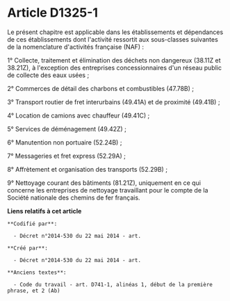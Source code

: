 # Article D1325-1

Le présent chapitre est applicable dans les établissements et dépendances de ces établissements dont l'activité ressortit aux
sous-classes suivantes de la nomenclature d'activités française (NAF) :

1° Collecte, traitement et élimination des déchets non dangereux (38.11Z et 38.21Z), à l'exception des entreprises
concessionnaires d'un réseau public de collecte des eaux usées ;

2° Commerces de détail des charbons et combustibles (47.78B) ;

3° Transport routier de fret interurbains (49.41A) et de proximité (49.41B) ;

4° Location de camions avec chauffeur (49.41C) ;

5° Services de déménagement (49.42Z) ;

6° Manutention non portuaire (52.24B) ;

7° Messageries et fret express (52.29A) ;

8° Affrètement et organisation des transports (52.29B) ;

9° Nettoyage courant des bâtiments (81.21Z), uniquement en ce qui concerne les entreprises de nettoyage travaillant pour le
compte de la Société nationale des chemins de fer français.

**Liens relatifs à cet article**

	**Codifié par**:

	  - Décret n°2014-530 du 22 mai 2014 - art.

	**Créé par**:

	  - Décret n°2014-530 du 22 mai 2014 - art.

	**Anciens textes**:

	  - Code du travail - art. D741-1, alinéas 1, début de la première phrase, et 2 (Ab)
